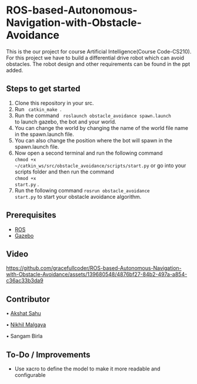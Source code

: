 # ROS-based-Autonomous-Navigation-with-Obstacle-Avoidance

This is the our project for course Artificial Intelligence(Course Code-CS210).
For this project we have to build a differential drive robot which can avoid obstacles. The robot design and other requirements can be found in the ppt added.

## Steps to get started
1. Clone this repository in your src.
2. Run <code> catkin_make </code>.
3. Run the command <code> roslaunch obstacle_avoidance spawn.launch </code> to launch gazebo, the bot and your world.
4. You can change the world by changing the name of the world file name in the spawn.launch file.
5. You can also change the position where the bot will spawn in the spawn.launch file.
6. Now open a second terminal and run the following command</br> <code>chmod +x ~/catkin_ws/src/obstacle_avoidance/scripts/start.py</code> or go into your scripts folder and then run the command</br><code>chmod +x start.py</code> .
8. Run the following command <code>rosrun obstacle_avoidance start.py</code> to start your obstacle avoidance algorithm.

## Prerequisites

* [ROS](http://wiki.ros.org/kinetic)  
* [Gazebo](http://wiki.ros.org/gazebo_ros_pkgs)

## Video
https://github.com/gracefullcoder/ROS-based-Autonomous-Navigation-with-Obstacle-Avoidance/assets/139680548/4876bf27-84b2-497a-a854-c36ac33b3da9

## Contributor
•	[Akshat Sahu](https://github.com/akshat2511)

•	[Nikhil Malgaya](https://github.com/nikhilmalgaya)

•	Sangam Birla

## To-Do / Improvements
* Use xacro to define the model to make it more readable and configurable
